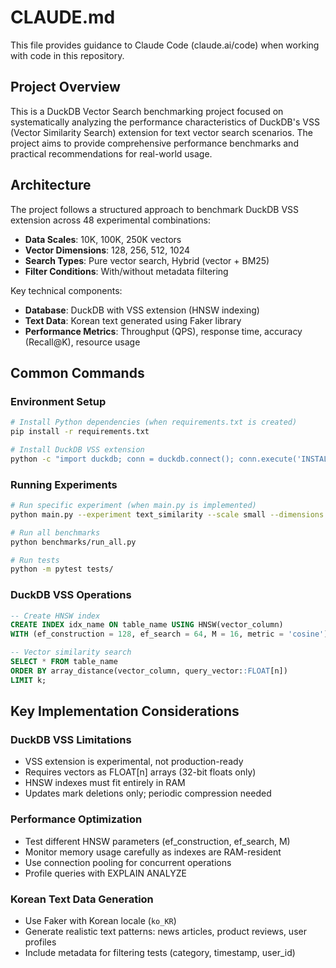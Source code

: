 # CLAUDE.md

This file provides guidance to Claude Code (claude.ai/code) when working with code in this repository.

## Project Overview

This is a DuckDB Vector Search benchmarking project focused on systematically analyzing the performance characteristics of DuckDB's VSS (Vector Similarity Search) extension for text vector search scenarios. The project aims to provide comprehensive performance benchmarks and practical recommendations for real-world usage.

## Architecture

The project follows a structured approach to benchmark DuckDB VSS extension across 48 experimental combinations:
- **Data Scales**: 10K, 100K, 250K vectors
- **Vector Dimensions**: 128, 256, 512, 1024
- **Search Types**: Pure vector search, Hybrid (vector + BM25)
- **Filter Conditions**: With/without metadata filtering

Key technical components:
- **Database**: DuckDB with VSS extension (HNSW indexing)
- **Text Data**: Korean text generated using Faker library
- **Performance Metrics**: Throughput (QPS), response time, accuracy (Recall@K), resource usage

## Common Commands

### Environment Setup
```bash
# Install Python dependencies (when requirements.txt is created)
pip install -r requirements.txt

# Install DuckDB VSS extension
python -c "import duckdb; conn = duckdb.connect(); conn.execute('INSTALL vss'); conn.execute('LOAD vss')"
```

### Running Experiments
```bash
# Run specific experiment (when main.py is implemented)
python main.py --experiment text_similarity --scale small --dimensions 128

# Run all benchmarks
python benchmarks/run_all.py

# Run tests
python -m pytest tests/
```

### DuckDB VSS Operations
```sql
-- Create HNSW index
CREATE INDEX idx_name ON table_name USING HNSW(vector_column) 
WITH (ef_construction = 128, ef_search = 64, M = 16, metric = 'cosine');

-- Vector similarity search
SELECT * FROM table_name 
ORDER BY array_distance(vector_column, query_vector::FLOAT[n])
LIMIT k;
```

## Key Implementation Considerations

### DuckDB VSS Limitations
- VSS extension is experimental, not production-ready
- Requires vectors as FLOAT[n] arrays (32-bit floats only)
- HNSW indexes must fit entirely in RAM
- Updates mark deletions only; periodic compression needed

### Performance Optimization
- Test different HNSW parameters (ef_construction, ef_search, M)
- Monitor memory usage carefully as indexes are RAM-resident
- Use connection pooling for concurrent operations
- Profile queries with EXPLAIN ANALYZE

### Korean Text Data Generation
- Use Faker with Korean locale (`ko_KR`)
- Generate realistic text patterns: news articles, product reviews, user profiles
- Include metadata for filtering tests (category, timestamp, user_id)